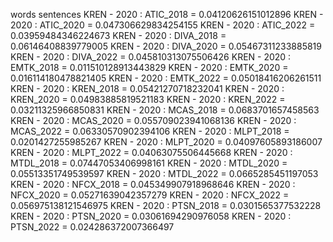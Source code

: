 words
sentences
KREN - 2020 : ATIC_2018 = 0.04120626151012896
KREN - 2020 : ATIC_2020 = 0.047306629834254155
KREN - 2020 : ATIC_2022 = 0.03959484346224673
KREN - 2020 : DIVA_2018 = 0.06146408839779005
KREN - 2020 : DIVA_2020 = 0.05467311233885819
KREN - 2020 : DIVA_2022 = 0.045810313075506426
KREN - 2020 : EMTK_2018 = 0.011510128913443829
KREN - 2020 : EMTK_2020 = 0.016114180478821405
KREN - 2020 : EMTK_2022 = 0.05018416206261511
KREN - 2020 : KREN_2018 = 0.05421270718232041
KREN - 2020 : KREN_2020 = 0.04983885819521183
KREN - 2020 : KREN_2022 = 0.03211325966850831
KREN - 2020 : MCAS_2018 = 0.0683701657458563
KREN - 2020 : MCAS_2020 = 0.055709023941068136
KREN - 2020 : MCAS_2022 = 0.06330570902394106
KREN - 2020 : MLPT_2018 = 0.0201427255985267
KREN - 2020 : MLPT_2020 = 0.04097605893186007
KREN - 2020 : MLPT_2022 = 0.04063075506445668
KREN - 2020 : MTDL_2018 = 0.07447053406998161
KREN - 2020 : MTDL_2020 = 0.05513351749539597
KREN - 2020 : MTDL_2022 = 0.0665285451197053
KREN - 2020 : NFCX_2018 = 0.045349907918968646
KREN - 2020 : NFCX_2020 = 0.05271639042357279
KREN - 2020 : NFCX_2022 = 0.056975138121546975
KREN - 2020 : PTSN_2018 = 0.0301565377532228
KREN - 2020 : PTSN_2020 = 0.03061694290976058
KREN - 2020 : PTSN_2022 = 0.024286372007366497
